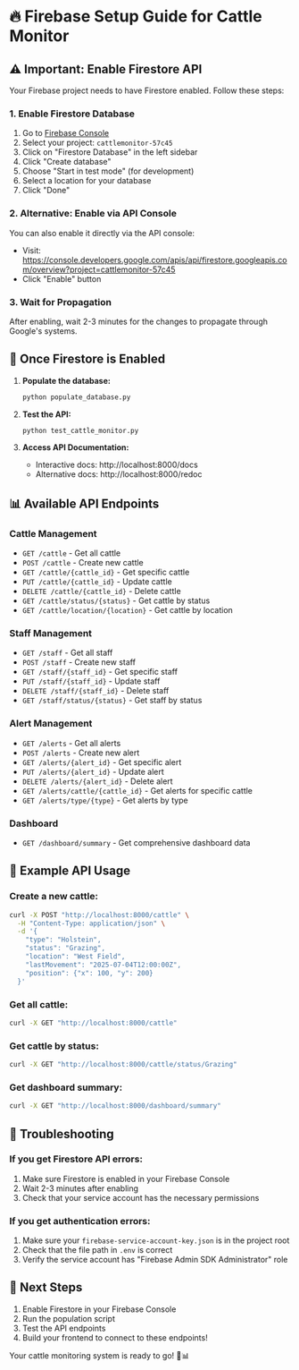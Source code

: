 # 🔥 Firebase Setup Guide for Cattle Monitor

## ⚠️ Important: Enable Firestore API

Your Firebase project needs to have Firestore enabled. Follow these steps:

### 1. Enable Firestore Database
1. Go to [Firebase Console](https://console.firebase.google.com/)
2. Select your project: `cattlemonitor-57c45`
3. Click on "Firestore Database" in the left sidebar
4. Click "Create database"
5. Choose "Start in test mode" (for development)
6. Select a location for your database
7. Click "Done"

### 2. Alternative: Enable via API Console
You can also enable it directly via the API console:
- Visit: https://console.developers.google.com/apis/api/firestore.googleapis.com/overview?project=cattlemonitor-57c45
- Click "Enable" button

### 3. Wait for Propagation
After enabling, wait 2-3 minutes for the changes to propagate through Google's systems.

## 🚀 Once Firestore is Enabled

1. **Populate the database:**
   ```bash
   python populate_database.py
   ```

2. **Test the API:**
   ```bash
   python test_cattle_monitor.py
   ```

3. **Access API Documentation:**
   - Interactive docs: http://localhost:8000/docs
   - Alternative docs: http://localhost:8000/redoc

## 📊 Available API Endpoints

### Cattle Management
- `GET /cattle` - Get all cattle
- `POST /cattle` - Create new cattle
- `GET /cattle/{cattle_id}` - Get specific cattle
- `PUT /cattle/{cattle_id}` - Update cattle
- `DELETE /cattle/{cattle_id}` - Delete cattle
- `GET /cattle/status/{status}` - Get cattle by status
- `GET /cattle/location/{location}` - Get cattle by location

### Staff Management
- `GET /staff` - Get all staff
- `POST /staff` - Create new staff
- `GET /staff/{staff_id}` - Get specific staff
- `PUT /staff/{staff_id}` - Update staff
- `DELETE /staff/{staff_id}` - Delete staff
- `GET /staff/status/{status}` - Get staff by status

### Alert Management
- `GET /alerts` - Get all alerts
- `POST /alerts` - Create new alert
- `GET /alerts/{alert_id}` - Get specific alert
- `PUT /alerts/{alert_id}` - Update alert
- `DELETE /alerts/{alert_id}` - Delete alert
- `GET /alerts/cattle/{cattle_id}` - Get alerts for specific cattle
- `GET /alerts/type/{type}` - Get alerts by type

### Dashboard
- `GET /dashboard/summary` - Get comprehensive dashboard data

## 🧪 Example API Usage

### Create a new cattle:
```bash
curl -X POST "http://localhost:8000/cattle" \
  -H "Content-Type: application/json" \
  -d '{
    "type": "Holstein",
    "status": "Grazing",
    "location": "West Field",
    "lastMovement": "2025-07-04T12:00:00Z",
    "position": {"x": 100, "y": 200}
  }'
```

### Get all cattle:
```bash
curl -X GET "http://localhost:8000/cattle"
```

### Get cattle by status:
```bash
curl -X GET "http://localhost:8000/cattle/status/Grazing"
```

### Get dashboard summary:
```bash
curl -X GET "http://localhost:8000/dashboard/summary"
```

## 🔧 Troubleshooting

### If you get Firestore API errors:
1. Make sure Firestore is enabled in your Firebase Console
2. Wait 2-3 minutes after enabling
3. Check that your service account has the necessary permissions

### If you get authentication errors:
1. Make sure your `firebase-service-account-key.json` is in the project root
2. Check that the file path in `.env` is correct
3. Verify the service account has "Firebase Admin SDK Administrator" role

## 🎯 Next Steps

1. Enable Firestore in your Firebase Console
2. Run the population script
3. Test the API endpoints
4. Build your frontend to connect to these endpoints!

Your cattle monitoring system is ready to go! 🐄📊
